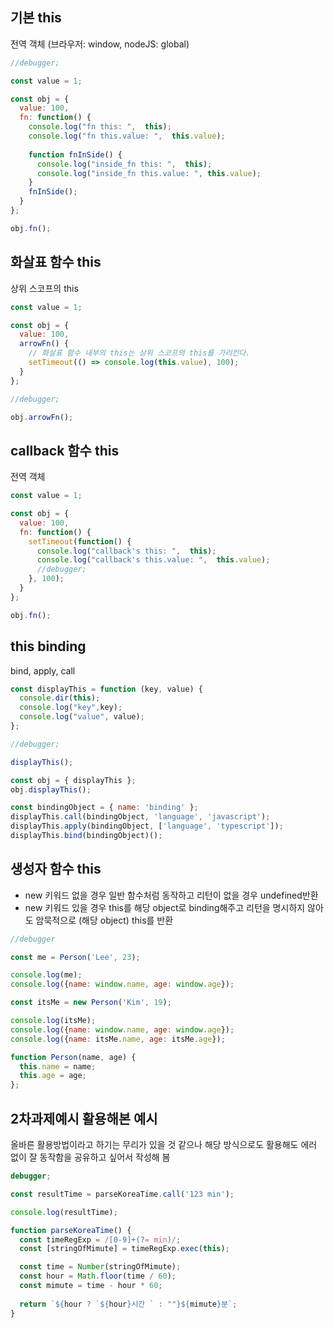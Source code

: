 ## 기본 this

전역 객체 (브라우저: window, nodeJS: global)

```javascript
//debugger;

const value = 1;

const obj = {
  value: 100,
  fn: function() {
    console.log("fn this: ",  this);
    console.log("fn this.value: ",  this.value);
    
    function fnInSide() {
      console.log("inside_fn this: ",  this);
      console.log("inside_fn this.value: ", this.value);  
    }
    fnInSide();
  }
};

obj.fn();
```

## 화살표 함수 this

상위 스코프의 this

```javascript
const value = 1;

const obj = {
  value: 100,
  arrowFn() {
    // 화살표 함수 내부의 this는 상위 스코프의 this를 가리킨다.
    setTimeout(() => console.log(this.value), 100);
  }
};

//debugger;

obj.arrowFn();
```

## callback 함수 this

전역 객체

```javascript
const value = 1;

const obj = {
  value: 100,
  fn: function() {
    setTimeout(function() {
      console.log("callback's this: ",  this);
      console.log("callback's this.value: ",  this.value);
      //debugger;
    }, 100);
  }
};

obj.fn();
```

## this binding

bind, apply, call

```javascript
const displayThis = function (key, value) {
  console.dir(this);
  console.log("key",key);
  console.log("value", value);
};

//debugger;

displayThis();

const obj = { displayThis };
obj.displayThis();

const bindingObject = { name: 'binding' };
displayThis.call(bindingObject, 'language', 'javascript');
displayThis.apply(bindingObject, ['language', 'typescript']);
displayThis.bind(bindingObject)();
```

## 생성자 함수 this

- new 키워드 없을 경우 일반 함수처럼 동작하고 리턴이 없을 경우 undefined반환
- new 키워드 있을 경우 this를 해당 object로 binding해주고 리턴을 명시하지 않아도 암묵적으로 (해당 object) this를 반환

```javascript
//debugger

const me = Person('Lee', 23);

console.log(me);
console.log({name: window.name, age: window.age});

const itsMe = new Person('Kim', 19);

console.log(itsMe);
console.log({name: window.name, age: window.age});
console.log({name: itsMe.name, age: itsMe.age});

function Person(name, age) {
  this.name = name;
  this.age = age;
};
```

## 2차과제예시 활용해본 예시

올바른 활용방법이라고 하기는 무리가 있을 것 같으나 해당 방식으로도 활용해도 에러 없이 잘 동작함을 공유하고 싶어서 작성해 봄

```javascript
debugger;

const resultTime = parseKoreaTime.call('123 min');

console.log(resultTime);

function parseKoreaTime() {
  const timeRegExp = /[0-9]+(?= min)/;
  const [stringOfMimute] = timeRegExp.exec(this);

  const time = Number(stringOfMimute);
  const hour = Math.floor(time / 60);
  const mimute = time - hour * 60;
    
  return `${hour ? `${hour}시간 ` : ""}${mimute}분`;
}
```

